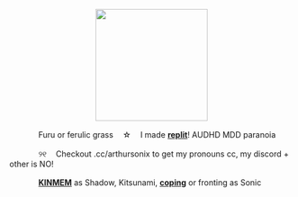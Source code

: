 <p align="center">
<img src="https://file.garden/Zksm3X9ssmyz7mne/Untitled93_20240521195109.png"<width="199" height="199">
</p>

ㅤㅤㅤㅤFuru or ferulic grassㅤ ☆ㅤ I made [**replit**](https://replit.com/@sebastiansis/twinkl)! AUDHD MDD paranoia

ㅤㅤㅤㅤ୨୧ㅤ Checkout .cc/arthursonix to get my pronouns cc, my discord + other is NO!

ㅤㅤㅤㅤ[**KINMEM**](https://fkin.carrd.co/#two) as Shadow, Kitsunami, [**coping**](https://fkin.carrd.co/#two) or fronting as Sonic